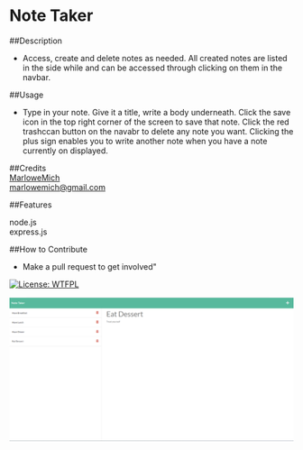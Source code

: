 # Note Taker

  ##Description
  
  - Access, create and delete notes as needed. All created notes are listed in the side while and can be accessed through clicking on them in the navbar.
  
  ##Usage
  
  - Type in your note. Give it a title, write a body underneath. Click the save icon in the top right corner of the screen to save that note. Click the red trashccan button on the navabr to delete any note you want. Clicking the plus sign enables you to write another note when you have a note currently on displayed.
  
  ##Credits
  <br>  [MarloweMich](https://github.com/MarloweMich)<br>  [marlowemich@gmail.com](mailto:marlowemich@gmail.com)

  ##Features

  node.js<br>  express.js<br>  
  
  ##How to Contribute 
  
  - Make a pull request to get involved"

  

  [![License: WTFPL](https://img.shields.io/badge/License-WTFPL-brightgreen.svg)](http://www.wtfpl.net/about/)
  

  ![Screenshot](./assets/screenshot.png)